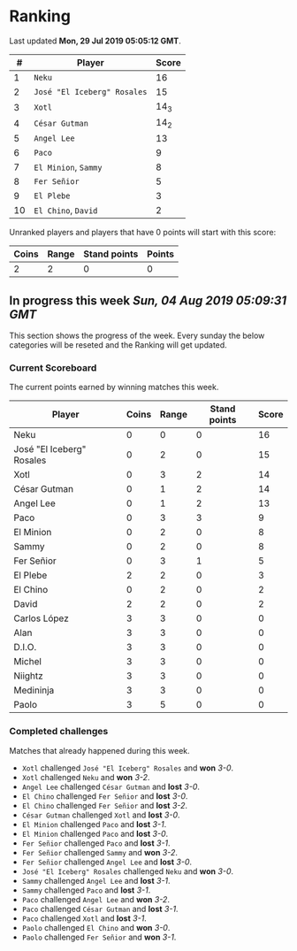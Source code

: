 # Ranking

Last updated **Mon, 29 Jul 2019 05:05:12 GMT**.

|#|Player|Score|
|-|------|-----|
|1|`Neku`|16|
|2|`José "El Iceberg" Rosales`|15|
|3|`Xotl`|14<sub>3</sub>|
|4|`César Gutman`|14<sub>2</sub>|
|5|`Angel Lee`|13|
|6|`Paco`|9|
|7|`El Minion`, `Sammy`|8|
|8|`Fer Señior`|5|
|9|`El Plebe`|3|
|10|`El Chino`, `David`|2|

Unranked players and players that have 0 points will start with this score:

|Coins|Range|Stand points|Points|
|-----|-----|------------|------|
|2|2|0|0|

## In progress this week *Sun, 04 Aug 2019 05:09:31 GMT*
This section shows the progress of the week. Every sunday the below categories will be reseted and the Ranking will get updated.

### Current Scoreboard
The current points earned by winning matches this week.

|Player|Coins|Range|Stand points|Score|
|------|-----|-----|------------|-----|
|Neku|0|0|0|16|
|José "El Iceberg" Rosales|0|2|0|15|
|Xotl|0|3|2|14|
|César Gutman|0|1|2|14|
|Angel Lee|0|1|2|13|
|Paco|0|3|3|9|
|El Minion|0|2|0|8|
|Sammy|0|2|0|8|
|Fer Señior|0|3|1|5|
|El Plebe|2|2|0|3|
|El Chino|0|2|0|2|
|David|2|2|0|2|
|Carlos López|3|3|0|0|
|Alan|3|3|0|0|
|D.I.O.|3|3|0|0|
|Michel|3|3|0|0|
|Niightz|3|3|0|0|
|Medininja|3|3|0|0|
|Paolo|3|5|0|0|

### Completed challenges
Matches that already happened during this week.

* `Xotl` challenged `José "El Iceberg" Rosales` and **won** *3-0*.
* `Xotl` challenged `Neku` and **won** *3-2*.
* `Angel Lee` challenged `César Gutman` and **lost** *3-0*.
* `El Chino` challenged `Fer Señior` and **lost** *3-0*.
* `El Chino` challenged `Fer Señior` and **lost** *3-2*.
* `César Gutman` challenged `Xotl` and **lost** *3-0*.
* `El Minion` challenged `Paco` and **lost** *3-1*.
* `El Minion` challenged `Paco` and **lost** *3-0*.
* `Fer Señior` challenged `Paco` and **lost** *3-1*.
* `Fer Señior` challenged `Sammy` and **won** *3-2*.
* `Fer Señior` challenged `Angel Lee` and **lost** *3-0*.
* `José "El Iceberg" Rosales` challenged `Neku` and **won** *3-0*.
* `Sammy` challenged `Angel Lee` and **lost** *3-1*.
* `Sammy` challenged `Paco` and **lost** *3-1*.
* `Paco` challenged `Angel Lee` and **won** *3-2*.
* `Paco` challenged `César Gutman` and **lost** *3-1*.
* `Paco` challenged `Xotl` and **lost** *3-1*.
* `Paolo` challenged `El Chino` and **won** *3-0*.
* `Paolo` challenged `Fer Señior` and **won** *3-1*.
